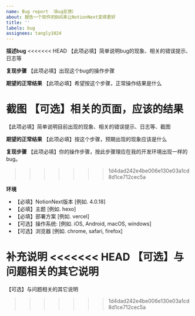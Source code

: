 ```yaml
---
name: Bug report （Bug反馈）
about: 报告一个软件的BUG来让NotionNext变得更好
title: ''
labels: bug
assignees: tangly1024
---
```


<!--
  !!! 重要 !!!
  请遵守这个模板的格式填写，否则你的Issue将被关闭
-->

**描述bug**
<<<<<<< HEAD
【此项必填】简单说明bug的现象、相关的错误提示、日志等

**复现步骤**
【此项必填】出现这个bug的操作步骤

**期望的正常结果**
【此项必填】希望按这个步骤，正常操作结果是什么

**截图**
【可选】相关的页面，应该的结果
=======
【此项必填】简单说明目前出现的现象、相关的错误提示、日志等、截图

**期望的正常结果**
【此项必填】按这个步骤，预期出现的现象应该是什么

**复现步骤**
【此项必填】你的操作步骤，按此步骤理应在我的开发环境出现一样的bug。
>>>>>>> 1d4dad242e4be006e130e03a1cd8d1ce712cec5a

**环境**

- 【必填】NotionNext版本 [例如. 4.0.18]
- 【必填】主题 [例如. hexo]
- 【必填】部署方案 [例如. vercel]
- 【可选】操作系统: [例如. iOS, Android, macOS, windows]
- 【可选】浏览器 [例如. chrome, safari, firefox]

**补充说明**
<<<<<<< HEAD
【可选】与问题相关的其它说明
=======
【可选】与问题相关的其它说明
>>>>>>> 1d4dad242e4be006e130e03a1cd8d1ce712cec5a
